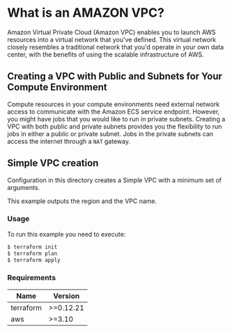 # What is an AMAZON VPC?

Amazon Virtual Private Cloud (Amazon VPC) enables you to launch AWS resources into a virtual network that you've defined. This virtual network closely resembles a traditional network that you'd operate in your own data center, with the benefits of using the scalable infrastructure of AWS.

## Creating a VPC with Public and Subnets for Your Compute Environment

Compute resources in your compute environments need external network access to communicate with the Amazon ECS service endpoint. However, you might have jobs that you would like to run in private subnets. Creating a VPC with both public and private subnets provides you the flexibility to run jobs in either a public or private subnet. Jobs in the private subnets can access the internet through a `NAT` gateway.

## Simple VPC creation

Configuration in this directory creates a Simple VPC with a minimum set of arguments.

This example outputs the region and the VPC name.

### Usage

To run this example you need to execute:

```bash
$ terraform init
$ terraform plan
$ terraform apply
```
### Requirements

| Name | 	Version |
|------|-------------|
| terraform| >=0.12.21 |
| aws | >=3.10 |